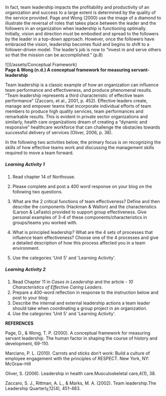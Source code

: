 In fact, team leadership impacts the profitability and productivity of an organization and success to a large extent is determined by the quality of the service provided. Page and Wong \(2000\) use the image of a diamond to illustrate the reversal of roles that takes place between the leader and the followers in an organization when leadership is functioning optimally. Initially, vision and direction must be embodied and spread to the followers by the leader in a top-down approach. However, once the followers have embraced the vision, leadership becomes fluid and begins to shift to a follower-driven model. The leader’s job is now to “invest in and serve others so that the mission can be accomplished.” \(p.8\)

![](/assets/Conceptual Framework)  
**Page & Wong \(n.d.\) A conceptual framework for measuring servant-leadership**

Team leadership is a classic example of how an organization can influence team performance and effectiveness, and produce phenomenal results. “Team leadership represents a third characteristic of effective team performance” \(Zaccaro, et al., 2001, p. 452\). Effective leaders create, manage and empower teams that incorporate individual efforts of team members to produce high quality services, team performances and remarkable results. This is evident in private sector organizations and similarly, health care organizations dream of creating a “dynamic and responsive” healthcare workforce that can challenge the obstacles towards successful delivery of services \(Oliver, 2006, p. 38\).

In the following two activities below, the primary focus is on recognizing the skills of how effective teams work and discussing the management skills required to move a team forward.

##### **Learning Activity 1**

1. Read chapter 14 of Northouse.

2.  Please complete and post a 400 word response on your blog on the following two questions.

   1. What are the 2 critical functions of team effectiveness? Define and then describe the components \(Hackman 
      & Walton\) and the characteristics \(Larson & LaFasto\) provided to support group effectiveness. Give personal examples of 3-4 of these components/characteristics in groups/teams you worked with.
   2. What is principled leadership? What are the 4 sets of processes that influence team effectiveness? Choose one of the 4 processes and give a detailed description of how this process affected you in a team environment.

3. Use the categories 'Unit 5' and 'Learning Activity'.

##### **Learning Activity 2** 

1. Read Chapter 11 in _Cases in Leadership_ and the article - _10 Characteristics of Effective Caring Leaders_. 
2. Prepare a 400-word reflection in response to the instruction below and post to your blog:
3. Describe the internal and external leadership actions a team leader should take when coordinating a group project in an organization.
4. Use the categories 'Unit 5' and 'Learning Activity'.

**REFERENCES**

Page, D., & Wong, T. P. \(2000\). A conceptual framework for measuring servant leadership. The human factor in shaping the course of history and development, 69-110.

Marciano, P. L. \(2010\). Carrots and sticks don’t work: Build a culture of employee engagement with the principles of RESPECT. New York, NY: McGraw-Hill

Oliver, S. \(2006\). Leadership in health care.Musculoskeletal care,4\(1\), 38.

Zaccaro, S. J., Rittman, A. L., & Marks, M. A. \(2002\). Team leadership.The Leadership Quarterly,12\(4\), 451-483.

